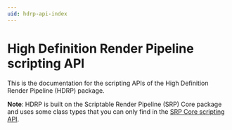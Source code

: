 ```yaml
---
uid: hdrp-api-index
---
```


# High Definition Render Pipeline scripting API

This is the documentation for the scripting APIs of the High Definition Render Pipeline (HDRP) package.

**Note**: HDRP is built on the Scriptable Render Pipeline (SRP) Core package and uses some class types that you can only find in the [SRP Core scripting API](https://docs.unity3d.com/Packages/com.unity.render-pipelines.core@17.2/api/index.html).
